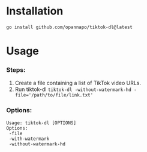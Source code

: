 # Installation
```
go install github.com/opannapo/tiktok-dl@latest
```


# Usage
### Steps:
 1. Create a file containing a list of TikTok video URLs.
 2. Run tiktok-dl ```tiktok-dl -without-watermark-hd -file='/path/to/file/link.txt' ```
### Options:
```
Usage: tiktok-dl [OPTIONS]
Options:
 -file
 -with-watermark
 -without-watermark-hd

```
